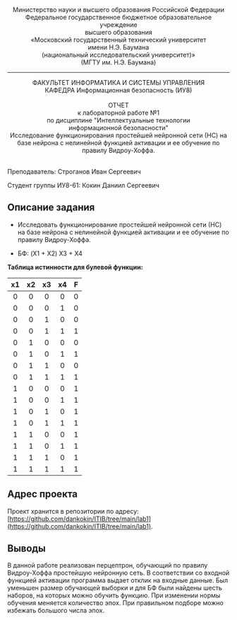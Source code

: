 <div align="center">
Министерство науки и высшего образования Российской Федерации <br />
Федеральное государственное бюджетное образовательное учреждение <br />
высшего образования <br />
«Московский государственный технический университет <br />
имени Н.Э. Баумана <br />
(национальный исследовательский университет)» <br />
(МГТУ им. Н.Э. Баумана)
</div>
<hr />
<div align="center">
ФАКУЛЬТЕТ ИНФОРМАТИКА И СИСТЕМЫ УПРАВЛЕНИЯ <br />
КАФЕДРА Информационная безопасность (ИУ8)
</div>
<br />
<div align="center">
ОТЧЕТ <br />
к лабораторной работе №1 <br />
по дисциплине "Интеллектуальные технологии <br />
информационной безопасности" <br />
Исследование функционирования простейшей нейронной сети (НС) на базе нейрона с нелинейной функцией активации и ее обучение по правилу Видроу-Хоффа.<br />
</div>
<br />

Преподаватель: Строганов Иван Сергеевич

Студент группы ИУ8-61: Кокин Даниил Сергеевич

## Описание задания

* Исследовать функционирование простейшей нейронной сети (НС) на базе нейрона
с нелинейной функцией активации и ее обучение по правилу Видроу-Хоффа.

* БФ: (X1 + X2) X3 + X4

**Таблица истинности для булевой функции:**

| x1| x2 | x3 | x4 | F |
|:---:|:---:|:---:|:---:|:---:|
| 0 | 0 | 0 | 0 | 0 |
| 0 | 0 | 0 | 1 | 0 |
| 0 | 0 | 1 | 0 | 0 |
| 0 | 0 | 1 | 1 | 1 |
| 0 | 1 | 0 | 0 | 0 |
| 0 | 1 | 0 | 1 | 1 |
| 0 | 1 | 1 | 0 | 0 |
| 0 | 1 | 1 | 1 | 1 |
| 1 | 0 | 0 | 0 | 1 |
| 1 | 0 | 0 | 1 | 1 |
| 1 | 0 | 1 | 0 | 1 |
| 1 | 0 | 1 | 1 | 1 |
| 1 | 1 | 0 | 0 | 1 |
| 1 | 1 | 0 | 1 | 1 |
| 1 | 1 | 1 | 0 | 1 |
| 1 | 1 | 1 | 1 | 1 |

## Адрес проекта

Проект хранится в репозитории по адресу: [https://github.com/dankokin/ITIB/tree/main/lab1](https://github.com/dankokin/ITIB/tree/main/lab1).

## Выводы

В данной работе реализован перцептрон, обучающий по правилу Видроу-Хоффа простейшую нейронную сеть.
В соответствии со входной функцией активации программа выдает отклик на входные данные.
Был уменьшен размер обучающей выборки и для БФ были найдены шесть наборов, на которых можно обучить функцию.
При изменении нормы обучения меняется количество эпох.
При правильном подборе можно избежать большого числа эпох.
